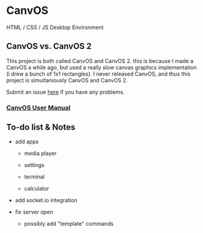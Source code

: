 # CanvOS
HTML / CSS / JS Desktop Environment

## CanvOS vs. CanvOS 2

This project is both called CanvOS and CanvOS 2. this is because I made a CanvOS a while ago, but used a really slow canvas graphics implementation (i drew a bunch of 1x1 rectangles). I never released CanvOS, and thus this project is simultaniously CanvOS and CanvOS 2.

Submit an issue [here](https://github.com/creatively-stupid/canvos/issues/new) if you have any problems.

### [CanvOS User Manual](https://docs.google.com/document/d/1rXQyqDcJKOt74pPxdw4zRbT2L4rDulDRoVwh8JqtnZw/)

## To-do list & Notes

- add apps

  - media player

  - settings

  - terminal

  - calculator

- add socket.io integration

- fix server open

  - possibly add "template" commands
